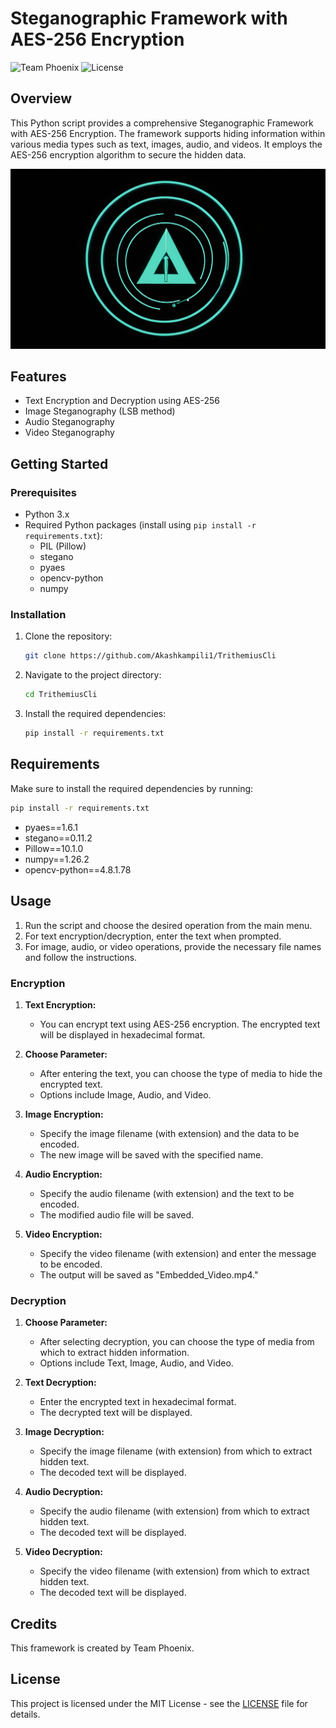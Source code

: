 # Steganographic Framework with AES-256 Encryption

![Team Phoenix](https://img.shields.io/badge/Created%20by-Team%20Phoenix-blue)
![License](https://img.shields.io/badge/license-MIT-green)

## Overview

This Python script provides a comprehensive Steganographic Framework with AES-256 Encryption. The framework supports hiding information within various media types such as text, images, audio, and videos. It employs the AES-256 encryption algorithm to secure the hidden data.

![Phoenix Steganography Framework](trithemius.png)

## Features

- Text Encryption and Decryption using AES-256
- Image Steganography (LSB method)
- Audio Steganography
- Video Steganography

## Getting Started

### Prerequisites

- Python 3.x
- Required Python packages (install using `pip install -r requirements.txt`):
  - PIL (Pillow)
  - stegano
  - pyaes
  - opencv-python
  - numpy

### Installation

1. Clone the repository:

   ```bash
   git clone https://github.com/Akashkampili1/TrithemiusCli
   ```

2. Navigate to the project directory:

   ```bash
   cd TrithemiusCli
   ```

3. Install the required dependencies:

   ```bash
   pip install -r requirements.txt
   ```

## Requirements

Make sure to install the required dependencies by running:

```bash
pip install -r requirements.txt
```

- pyaes==1.6.1
- stegano==0.11.2
- Pillow==10.1.0
- numpy==1.26.2
- opencv-python==4.8.1.78

## Usage

1. Run the script and choose the desired operation from the main menu.
2. For text encryption/decryption, enter the text when prompted.
3. For image, audio, or video operations, provide the necessary file names and follow the instructions.


### Encryption

1. **Text Encryption:**
   - You can encrypt text using AES-256 encryption. The encrypted text will be displayed in hexadecimal format.

2. **Choose Parameter:**
   - After entering the text, you can choose the type of media to hide the encrypted text.
   - Options include Image, Audio, and Video.

3. **Image Encryption:**
   - Specify the image filename (with extension) and the data to be encoded.
   - The new image will be saved with the specified name.

4. **Audio Encryption:**
   - Specify the audio filename (with extension) and the text to be encoded.
   - The modified audio file will be saved.

5. **Video Encryption:**
   - Specify the video filename (with extension) and enter the message to be encoded.
   - The output will be saved as "Embedded_Video.mp4."

### Decryption

1. **Choose Parameter:**
   - After selecting decryption, you can choose the type of media from which to extract hidden information.
   - Options include Text, Image, Audio, and Video.

2. **Text Decryption:**
   - Enter the encrypted text in hexadecimal format.
   - The decrypted text will be displayed.

3. **Image Decryption:**
   - Specify the image filename (with extension) from which to extract hidden text.
   - The decoded text will be displayed.

4. **Audio Decryption:**
   - Specify the audio filename (with extension) from which to extract hidden text.
   - The decoded text will be displayed.

5. **Video Decryption:**
   - Specify the video filename (with extension) from which to extract hidden text.
   - The decoded text will be displayed.


## Credits

This framework is created by Team Phoenix.

## License

This project is licensed under the MIT License - see the [LICENSE](LICENSE) file for details.

